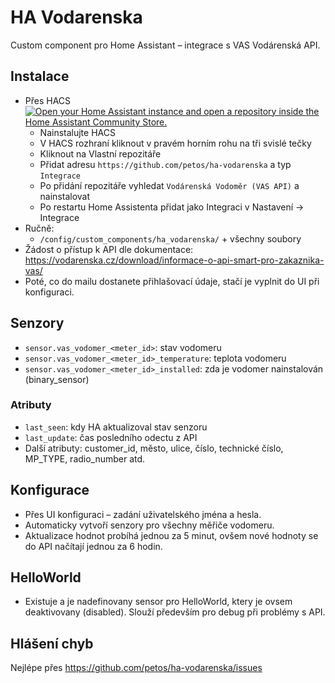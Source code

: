 # HA Vodarenska

Custom component pro Home Assistant – integrace s VAS Vodárenská API.

## Instalace
- Přes HACS
  [![Open your Home Assistant instance and open a repository inside the Home Assistant Community Store.](https://my.home-assistant.io/badges/hacs_repository.svg)](https://my.home-assistant.io/redirect/hacs_repository/?owner=Petos&repository=https%3A%2F%2Fgithub.com%2Fpetos%2Fha-vodarenska)
  - Nainstalujte HACS
  - V HACS rozhraní kliknout v pravém horním rohu na tři svislé tečky
  - Kliknout na Vlastní repozitáře
  - Přidat adresu `https://github.com/petos/ha-vodarenska` a typ `Integrace`
  - Po přidání repozitáře vyhledat `Vodárenská Vodoměr (VAS API)` a nainstalovat
  - Po restartu Home Assistenta přidat jako Integraci v Nastavení -> Integrace
- Ručně:
  - `/config/custom_components/ha_vodarenska/` + všechny soubory
- Žádost o přístup k API dle dokumentace: https://vodarenska.cz/download/informace-o-api-smart-pro-zakaznika-vas/
- Poté, co do mailu dostanete přihlašovací údaje, stačí je vyplnit do UI při konfiguraci. 



## Senzory
- `sensor.vas_vodomer_<meter_id>`: stav vodomeru
- `sensor.vas_vodomer_<meter_id>_temperature`: teplota vodomeru
- `sensor.vas_vodomer_<meter_id>_installed`: zda je vodomer nainstalován (binary_sensor)

### Atributy
- `last_seen`: kdy HA aktualizoval stav senzoru
- `last_update`: čas posledního odectu z API
- Další atributy: customer_id, město, ulice, číslo, technické číslo, MP_TYPE, radio_number atd.

## Konfigurace
- Přes UI konfiguraci – zadání uživatelského jména a hesla.
- Automaticky vytvoří senzory pro všechny měřiče vodomeru.
- Aktualizace hodnot probíhá jednou za 5 minut, ovšem nové hodnoty se do API načítají jednou za 6 hodin. 

## HelloWorld
- Existuje a je nadefinovany sensor pro HelloWorld, ktery je ovsem deaktivovany (disabled). Slouží především pro debug při problémy s API. 

## Hlášení chyb
Nejlépe přes https://github.com/petos/ha-vodarenska/issues

